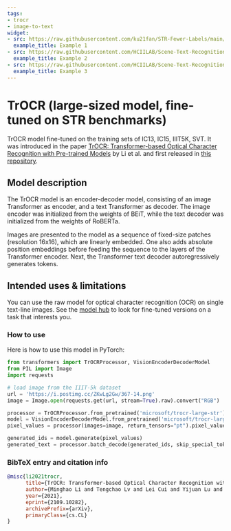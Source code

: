```yaml
---
tags:
- trocr
- image-to-text
widget:
- src: https://raw.githubusercontent.com/ku21fan/STR-Fewer-Labels/main/demo_image/1.png
  example_title: Example 1
- src: https://raw.githubusercontent.com/HCIILAB/Scene-Text-Recognition-Recommendations/main/Dataset_images/LSVT1.jpg
  example_title: Example 2
- src: https://raw.githubusercontent.com/HCIILAB/Scene-Text-Recognition-Recommendations/main/Dataset_images/ArT2.jpg
  example_title: Example 3
---
```


# TrOCR (large-sized model, fine-tuned on STR benchmarks) 

TrOCR model fine-tuned on the training sets of IC13, IC15, IIIT5K, SVT. It was introduced in the paper [TrOCR: Transformer-based Optical Character Recognition with Pre-trained Models](https://arxiv.org/abs/2109.10282) by Li et al. and first released in [this repository](https://github.com/microsoft/unilm/tree/master/trocr). 

## Model description

The TrOCR model is an encoder-decoder model, consisting of an image Transformer as encoder, and a text Transformer as decoder. The image encoder was initialized from the weights of BEiT, while the text decoder was initialized from the weights of RoBERTa.

Images are presented to the model as a sequence of fixed-size patches (resolution 16x16), which are linearly embedded. One also adds absolute position embeddings before feeding the sequence to the layers of the Transformer encoder. Next, the Transformer text decoder autoregressively generates tokens.

## Intended uses & limitations

You can use the raw model for optical character recognition (OCR) on single text-line images. See the [model hub](https://huggingface.co/models?search=microsoft/trocr) to look for fine-tuned versions on a task that interests you.

### How to use

Here is how to use this model in PyTorch:

```python
from transformers import TrOCRProcessor, VisionEncoderDecoderModel
from PIL import Image
import requests

# load image from the IIIT-5k dataset
url = 'https://i.postimg.cc/ZKwLg2Gw/367-14.png'
image = Image.open(requests.get(url, stream=True).raw).convert("RGB")

processor = TrOCRProcessor.from_pretrained('microsoft/trocr-large-str')
model = VisionEncoderDecoderModel.from_pretrained('microsoft/trocr-large-str')
pixel_values = processor(images=image, return_tensors="pt").pixel_values

generated_ids = model.generate(pixel_values)
generated_text = processor.batch_decode(generated_ids, skip_special_tokens=True)[0]
```

### BibTeX entry and citation info

```bibtex
@misc{li2021trocr,
      title={TrOCR: Transformer-based Optical Character Recognition with Pre-trained Models}, 
      author={Minghao Li and Tengchao Lv and Lei Cui and Yijuan Lu and Dinei Florencio and Cha Zhang and Zhoujun Li and Furu Wei},
      year={2021},
      eprint={2109.10282},
      archivePrefix={arXiv},
      primaryClass={cs.CL}
}
```